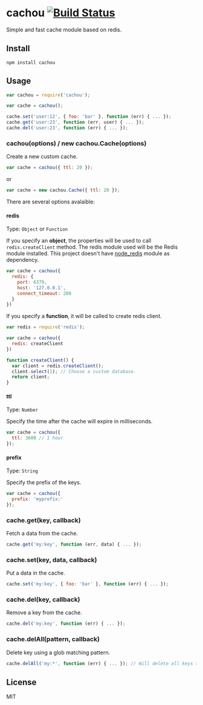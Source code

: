 # cachou [![Build Status](https://travis-ci.org/neoziro/angular-notification.svg?branch=master)](https://travis-ci.org/neoziro/angular-notification)

Simple and fast cache module based on redis.

## Install

```
npm install cachou
```

## Usage

```js
var cachou = require('cachou');

var cache = cachou();

cache.set('user:12', { foo: 'bar' }, function (err) { ... });
cache.get('user:23', function (err, user) { ... });
cache.del('user:23', function (err) { ... });
```

### cachou(options) / new cachou.Cache(options)

Create a new custom cache.

```js
var cache = cachou({ ttl: 20 });
```

or

```js
var cache = new cachou.Cache({ ttl: 20 });
```

There are several options avalaible:

#### redis

Type: `Object` or `Function`

If you specify an **object**, the properties will be used to call `redis.createClient` method. The redis module used
will be the Redis module installed. This project doesn't have [node_redis](https://github.com/mranney/node_redis/) module as dependency.

```js
var cache = cachou({
  redis: {
    port: 6379,
    host: '127.0.0.1',
    connect_timeout: 200
  }
})
```

If you specify a **function**, it will be called to create redis client.

```js
var redis = require('redis');

var cache = cachou({
  redis: createClient
})

function createClient() {
  var client = redis.createClient();
  client.select(1); // Choose a custom database.
  return client;
}
```

#### ttl

Type: `Number`

Specify the time after the cache will expire in milliseconds.

```js
var cache = cachou({
  ttl: 3600 // 1 hour
});
```

#### prefix

Type: `String`

Specify the prefix of the keys.

```js
var cache = cachou({
  prefix: 'myprefix:'
});
```

### cache.get(key, callback)

Fetch a data from the cache.

```js
cache.get('my:key', function (err, data) { ... });
```

### cache.set(key, data, callback)

Put a data in the cache.

```js
cache.set('my:key', { foo: 'bar' }, function (err) { ... });
```

### cache.del(key, callback)

Remove a key from the cache.

```js
cache.del('my:key', function (err) { ... });
```

### cache.delAll(pattern, callback)

Delete key using a glob matching pattern.

```js
cache.delAll('my:*', function (err) { ... }); // Will delete all keys starting with "my:"
```

## License

MIT
